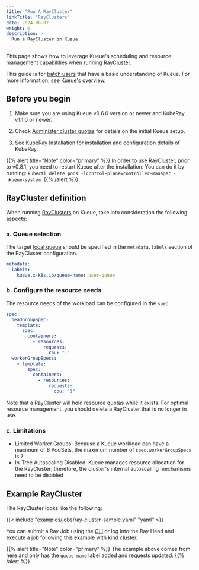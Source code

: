 ```yaml
---
title: "Run A RayCluster"
linkTitle: "RayClusters"
date: 2024-08-07
weight: 6
description: >
  Run a RayCluster on Kueue.
---
```


This page shows how to leverage Kueue's scheduling and resource management capabilities when running [RayCluster](https://docs.ray.io/en/latest/cluster/getting-started.html).

This guide is for [batch users](/docs/tasks#batch-user) that have a basic understanding of Kueue. For more information, see [Kueue's overview](/docs/overview).

## Before you begin

1. Make sure you are using Kueue v0.6.0 version or newer and KubeRay v1.1.0 or newer.

2. Check [Administer cluster quotas](/docs/tasks/manage/administer_cluster_quotas) for details on the initial Kueue setup.

3. See [KubeRay Installation](https://ray-project.github.io/kuberay/deploy/installation/) for installation and configuration details of KubeRay.

{{% alert title="Note" color="primary" %}}
In order to use RayCluster, prior to v0.8.1, you need to restart Kueue after the installation.
You can do it by running: `kubectl delete pods -lcontrol-plane=controller-manager -nkueue-system`.
{{% /alert %}}

## RayCluster definition

When running [RayClusters](https://docs.ray.io/en/latest/cluster/getting-started.html) on
Kueue, take into consideration the following aspects:

### a. Queue selection

The target [local queue](/docs/concepts/local_queue) should be specified in the `metadata.labels` section of the RayCluster configuration.

```yaml
metadata:
  labels:
    kueue.x-k8s.io/queue-name: user-queue
```

### b. Configure the resource needs

The resource needs of the workload can be configured in the `spec`.

```yaml
spec:
  headGroupSpec:
    template:
      spec:
        containers:
          - resources:
              requests:
                cpu: "1"
  workerGroupSpecs:
    - template:
        spec:
          containers:
            - resources:
                requests:
                  cpu: "1"
```

Note that a RayCluster will hold resource quotas while it exists. For optimal resource management, you should delete a RayCluster that is no longer in use.

### c. Limitations
- Limited Worker Groups: Because a Kueue workload can have a maximum of 8 PodSets, the maximum number of `spec.workerGroupSpecs` is 7
- In-Tree Autoscaling Disabled: Kueue manages resource allocation for the RayCluster; therefore, the cluster's internal autoscaling mechanisms need to be disabled

## Example RayCluster

The RayCluster looks like the following:

{{< include "examples/jobs/ray-cluster-sample.yaml" "yaml" >}}

You can submit a Ray Job using the [CLI](https://docs.ray.io/en/latest/cluster/running-applications/job-submission/quickstart.html) or log into the Ray Head and execute a job following this [example](https://ray-project.github.io/kuberay/deploy/helm-cluster/#end-to-end-example) with kind cluster.

{{% alert title="Note" color="primary" %}}
The example above comes from [here](https://raw.githubusercontent.com/ray-project/kuberay/v1.1.1/ray-operator/config/samples/ray-cluster.complete.yaml)
and only has the `queue-name` label added and requests updated.
{{% /alert %}}